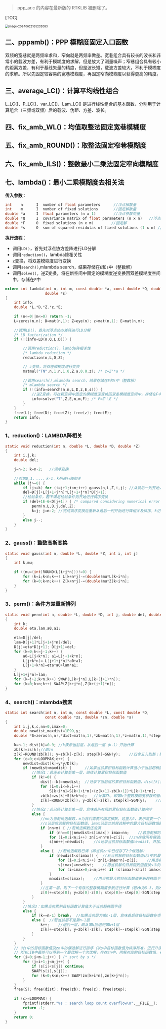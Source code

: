 > ppp_ar.c 的内容在最新版的 RTKLIB 被删除了。

[TOC]



<img src="https://pic-bed-1316053657.cos.ap-nanjing.myqcloud.com/img/image-20240622165232083.png" alt="image-20240622165232083" style="zoom:67%;" />





## 二、pppamb()：PPP 模糊度固定入口函数





双频的宽巷就是两频率求和，窄向就是两频率做差。宽巷组合具有较长的波长和非常小的载波方差，有利于模糊度的求解，但是放大了测量噪声；窄巷组合具有较小的距离方差，有利于基线矢量的精度，但是波长短，载波方差较大，不利于模糊度的求解。所以先固定较容易的宽巷模糊度，再固定窄向模糊度以获得更高的精度。





## 三、average_LC()：计算平均线性组合

L_LC()、P_LC()、var_LC()、Lam_LC() 是进行线性组合的基本函数，分别用于计算组合（三频或双频）后的载波、伪距、方差、波长。









## 四、fix_amb_WL()：均值取整法固定宽巷模糊度





## 五、fix_amb_ROUND()：取整法固定窄巷模糊度





## 六、fix_amb_ILS()：整数最小二乘法固定窄向模糊度





## 七、lambda()：最小二乘模糊度去相关法

**传入参数**：

```c
int    n      I  number of float parameters      //浮点解数量
int    m      I  number of fixed solutions       //固定解数量
double *a     I  float parameters (n x 1)        //浮点参数向量
double *Q     I  covariance matrix of float parameters (n x n)   //浮点参数协方差阵
double *F     O  fixed solutions (n x m)     	//固定解
double *s     O  sum of squared residulas of fixed solutions (1 x m) //总固定残差向量
```

**执行流程**：

- 调用`LD()`，首先对浮点协方差阵进行LD分解
- 调用`reduction()`，lambda降相关性
- z变换，将双差模糊度进行变换
- 调用`search()`,mlambda search，结果存储在`E`和`s`中（整数解） 
- 调用`solve()`，逆Z变换，将在新空间中固定的模糊度逆变换回双差模糊度空间中，存储在`F`中 

```c
extern int lambda(int n, int m, const double *a, const double *Q, double *F,
                  double *s)
{
    int info;
    double *L,*D,*Z,*z,*E;
    
    if (n<=0||m<=0) return -1;
    L=zeros(n,n); D=mat(n,1); Z=eye(n); z=mat(n,1); E=mat(n,m);
    
    //调用LD()，首先对浮点协方差阵进行LD分解
    /* LD factorization */
    if (!(info=LD(n,Q,L,D))) {

        //调用reduction()，lambda降相关性
        /* lambda reduction */
        reduction(n,L,D,Z);

        // z变换，将双差模糊度进行变换
        matmul("TN",n,1,n,1.0,Z,a,0.0,z); /* z=Z'*a */
        
        //调用search(),mlambda search，结果存储在E和s中（整数解）
        /* mlambda search */
        if (!(info=search(n,m,L,D,z,E,s))) {
            //逆Z变换，将在新空间中固定的模糊度逆变换回双差模糊度空间中，存储在F中
            info=solve("T",Z,E,n,m,F); /* F=Z'\E */
        }
    }
    free(L); free(D); free(Z); free(z); free(E);
    return info;
}
```

### 1、reduction()：LAMBDA降相关

```c
static void reduction(int n, double *L, double *D, double *Z)
{
    int i,j,k;
    double del;
    
    j=n-2; k=n-2;   //调序变换
    
    //对第0,1，...，k-1，k列进行降相关
    while (j>=0) {
        if (j<=k) for (i=j+1;i<n;i++) gauss(n,L,Z,i,j); //从最后一列开始，各列非对角线元素从上往下依次降相关
        del=D[j]+L[j+1+j*n]*L[j+1+j*n]*D[j+1];
        //检验条件，若不满足检验条件则开始进行调序变换
        if (del+1E-6<D[j+1]) { /* compared considering numerical error */
            perm(n,L,D,j,del,Z);
            k=j; j=n-2; //完成调序变换后重新从最后一列开始进行降相关及排序，k记录最后一次进行过调序变换的列序号
        }
        else j--;
    }
}
```

### 2、gauss()：整数高斯变换

```c
static void gauss(int n, double *L, double *Z, int i, int j)
{
    int k,mu;
    
    if ((mu=(int)ROUND(L[i+j*n]))!=0) {
        for (k=i;k<n;k++) L[k+n*j]-=(double)mu*L[k+i*n];
        for (k=0;k<n;k++) Z[k+n*j]-=(double)mu*Z[k+i*n];
    }
}
```

### 3、perm()：条件方差重新排列

```c
static void perm(int n, double *L, double *D, int j, double del, double *Z)
{
    int k;
    double eta,lam,a0,a1;
    
    eta=D[j]/del;
    lam=D[j+1]*L[j+1+j*n]/del;
    D[j]=eta*D[j+1]; D[j+1]=del;
    for (k=0;k<=j-1;k++) {
        a0=L[j+k*n]; a1=L[j+1+k*n];
        L[j+k*n]=-L[j+1+j*n]*a0+a1;
        L[j+1+k*n]=eta*a0+lam*a1;
    }
    L[j+1+j*n]=lam;
    for (k=j+2;k<n;k++) SWAP(L[k+j*n],L[k+(j+1)*n]);
    for (k=0;k<n;k++) SWAP(Z[k+j*n],Z[k+(j+1)*n]);
}
```

### 4、search()：mlambda搜索

```c
static int search(int n, int m, const double *L, const double *D,
                  const double *zs, double *zn, double *s)
{
    int i,j,k,c,nn=0,imax=0;
    double newdist,maxdist=1E99,y;
    double *S=zeros(n,n),*dist=mat(n,1),*zb=mat(n,1),*z=mat(n,1),*step=mat(n,1);
    
    k=n-1; dist[k]=0.0; //k表示当前层，从最后一层（n-1）开始计算
    zb[k]=zs[k];//即zn
    z[k]=ROUND(zb[k]); y=zb[k]-z[k]; step[k]=SGN(y);    //四舍五入取整；取整后的数与未取整的数作差；step记录z[k]是四舍还是五入
    for (c=0;c<LOOPMAX;c++) {
        newdist=dist[k]+y*y/D[k];
        if (newdist<maxdist) {      //如果当前累积目标函数计算值小于当前超椭圆半径
            //情况1：若还未计算至第一层，继续计算累积目标函数值
            if (k!=0) { 
                dist[--k]=newdist;  //记录下当前层的累积目标函数值，dist[k]表示了第k,k+1,...,n-1层的目标函数计算和
                for (i=0;i<=k;i++)
                    S[k+i*n]=S[k+1+i*n]+(z[k+1]-zb[k+1])*L[k+1+i*n];
                zb[k]=zs[k]+S[k+k*n];   //计算Zk，即第k个整数模糊度参数的备选组的中心
                z[k]=ROUND(zb[k]); y=zb[k]-z[k]; step[k]=SGN(y);    //四舍五入取整；取整后的数与未取整的数作差；记录是四舍还是五入
            }
            //情况2：若已经计算至第一层，意味着所有层的累积目标函数值计算完毕
            else {
                //nn为当前候选解数，m为我们需要的固定解数，这里为2，表示需要一个最优解及一个次优解
                //s记录候选解的目标函数值，imax记录之前候选解中的最大目标函数值的坐标
                if (nn<m) { //若候选解数还没满
                    if (nn==0||newdist>s[imax]) imax=nn;    //若当前解的目标函数值比之前最大的目标函数值都大，那么更新imax使s[imax]指向当前解中具有的最大目标函数值
                    for (i=0;i<n;i++) zn[i+nn*n]=z[i];  //zn存放所有候选解
                    s[nn++]=newdist;    //s记录当前目标函数值newdist，并加加当前候选解数nn
                }
                else {  //若候选解数已满（即当前zn中已经存了2个候选解）
                    if (newdist<s[imax]) {  //若当前解的目标函数值比s中的最大目标函数值 
                        for (i=0;i<n;i++) zn[i+imax*n]=z[i];    //用当前解替换zn中具有较大目标函数值的解
                        s[imax]=newdist;    //用当前解的目标函数值替换s中的最大目标函数值
                        for (i=imax=0;i<m;i++) if (s[imax]<s[i]) imax=i;    //更新imax保证imax始终指向s中的最大目标函数值
                    }
                    maxdist=s[imax];    //用当前最大的目标函数值更新超椭圆半径
                }
                //在第一层，取下一个有效的整数模糊度参数进行计算（若zb为5.3，则z取值顺序为5,6,4,7，...）
                z[0]+=step[0]; y=zb[0]-z[0]; step[0]=-step[0]-SGN(step[0]);
            }
        }
        //情况3：如果当前累积目标函数计算值大于当前超椭圆半径
        else {
            if (k==n-1) break;  //如果当前层为第n-1层，意味着后续目标函数各项的计算都会超出超椭圆半径，因此终止搜索
            else {  //若当前层不是第n-1层
                k++;    //退后一层，即从第k层退到第k+1层
                z[k]+=step[k]; y=zb[k]-z[k]; step[k]=-step[k]-SGN(step[k]); //计算退后一层后，当前层的下一个有效备选解
            }
        }
    }
    // 对s中的目标函数值及zn中的候选解进行排序（以s中目标函数值为排序标准，进行升序排序）
    // RTKLIB中最终可以得到一个最优解一个次优解，存在zn中，两解对应的目标函数值，存在s中
    for (i=0;i<m-1;i++) { /* sort by s */
        for (j=i+1;j<m;j++) {
            if (s[i]<s[j]) continue;
            SWAP(s[i],s[j]);
            for (k=0;k<n;k++) SWAP(zn[k+i*n],zn[k+j*n]);
        }
    }
    free(S); free(dist); free(zb); free(z); free(step);
    
    if (c>=LOOPMAX) {
        fprintf(stderr,"%s : search loop count overflow\n",__FILE__);
        return -1;
    }
    return 0;
}
```



